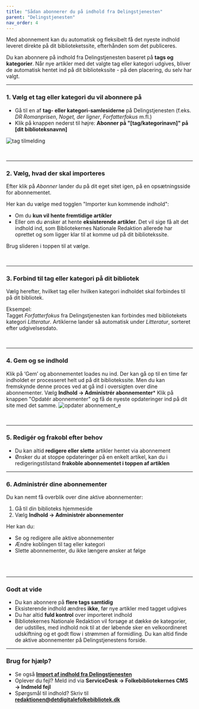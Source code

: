 ```yaml
---
title: "Sådan abonnerer du på indhold fra Delingstjenesten"
parent: "Delingstjenesten"
nav_order: 4
---
```



Med abonnement kan du automatisk og fleksibelt få det nyeste indhold leveret direkte på dit biblioteketssite, efterhånden som det publiceres. 

Du kan abonnere på indhold fra Delingstjenesten baseret på **tags og kategorier**. Når nye artikler med det valgte tag eller kategori udgives, bliver de automatisk hentet ind på dit bibliotekssite - på den placering, du selv har valgt.

---

### 1. Vælg et tag eller kategori du vil abonnere på 

- Gå til en af **tag- eller kategori-samlesiderne** på Delingstjenesten (f.eks. *DR Romanprisen*, *Noget, der ligner*, *Forfatterfokus* m.fl.)
- Klik på knappen nederst til højre: **Abonner på "[tag/kategorinavn]" på [dit biblioteksnavnn]**
  
![tag tilmelding](https://github.com/user-attachments/assets/1f6d8e82-4919-4963-b77d-6e186d0bef4c)

<br>



---

### 2. Vælg, hvad der skal importeres

Efter klik på *Abonner* lander du på dit eget sitet igen, på en opsætningsside for abonnementet.

Her kan du vælge med togglen "Importer kun kommende indhold":

- Om du **kun vil hente fremtidige artikler**
- Eller om du ønsker at hente **eksisterende artikler**. Det vil sige få alt det indhold ind, som Bibliotekernes Nationale Redaktion allerede har oprettet og som ligger klar til at komme ud på dit bibliotekssite.



Brug slideren i toppen til at vælge.

<br>

---

### 3. Forbind til tag eller kategori på dit bibliotek

Vælg herefter, hvilket tag eller hvilken kategori indholdet skal forbindes til på dit bibliotek.

Eksempel:  
Tagget *Forfatterfokus* fra Delingstjenesten kan forbindes med bibliotekets kategori *Litteratur*. Artiklerne lander så automatisk under *Litteratur*, sorteret efter udgivelsesdato.

<br>


---

### 4. Gem og se indhold
Klik på ‘Gem’ og abonnementet loades nu ind. Der kan gå op til en time før indholdet er processeret helt ud på dit bibliotekssite. Men du kan fremskynde denne proces ved at gå ind i oversigten over dine abonnementer. Vælg **Indhold → Administrér abonnementer***
Klik på knappen "Opdatér abonnementer" og få de nyeste opdateringer ind på dit site med det samme. 
![opdater abonnement_e](https://github.com/user-attachments/assets/2711478e-9080-4b4a-92d9-9e7bca15fbc3)


<br>


---

### 5. Redigér og frakobl efter behov

- Du kan altid **redigere eller slette** artikler hentet via abonnement
- Ønsker du at stoppe opdateringer på en enkelt artikel, kan du i redigeringstilstand **frakoble abonnementet i toppen af artiklen**

---

### 6. Administrér dine abonnementer

Du kan nemt få overblik over dine aktive abonnementer:

1. Gå til din biblioteks hjemmeside
2. Vælg **Indhold → Administrér abonnementer**

Her kan du:

- Se og redigere alle aktive abonnementer
- Ændre koblingen til tag eller kategori
- Slette abonnementer, du ikke længere ønsker at følge

<br>

<br>

---

### Godt at vide

- Du kan abonnere på **flere tags samtidig**
- Eksisterende indhold ændres **ikke**, før nye artikler med tagget udgives
- Du har altid **fuld kontrol** over importeret indhold
- Bibliotekernes Nationale Redaktion vil forsøge at dække de kategorier, der udstilles, med indhold nok til at der løbende sker en velkoordineret udskiftning og et godt flow i strømmen af formidling. Du kan altid finde de aktive abonnementer på Delingstjenestens forside. 

---

### Brug for hjælp?

- Se også [**Import af indhold fra Delingstjenesten**](https://www.folkebibliotekernescms.dk/main/delingstjenesten/import-af-indhold/)
- Oplever du fejl? Meld ind via **ServiceDesk → Folkebibliotekernes CMS → Indmeld fejl**
- Spørgsmål til indhold? Skriv til [**redaktionen@detdigitalefolkebibliotek.dk**](mailto:redaktionen@detdigitalefolkebibliotek.dk)
